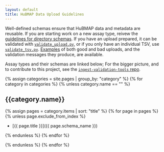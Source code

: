 ```yaml
---
layout: default
title: HuBMAP Data Upload Guidelines
---
```


Well-defined schemas ensure that HuBMAP data and metadata are reusable.
If you are starting work on a new assay type, reivew the
[guidelines for directory schemas](https://github.com/hubmapconsortium/ingest-validation-tools/blob/master/HOWTO-describe-directories.md#readme).
If you have an upload prepared, it can be validated with
[`validate_upload.py`](https://github.com/hubmapconsortium/ingest-validation-tools/blob/master/script-docs/README-validate_upload.py.md#readme),
or if you only have an individual TSV, use [`validate_tsv.py`](https://github.com/hubmapconsortium/ingest-validation-tools/blob/master/script-docs/README-validate_tsv.py.md#readme).
[Examples](https://github.com/hubmapconsortium/ingest-validation-tools/tree/master/examples#dataset-examples) of both good and bad uploads,
and the validation messages they produce, are available.

Assay types and their schemas are linked below; For the bigger picture, and to contribute to this project, see the [`ingest-validation-tools` repo](https://github.com/hubmapconsortium/ingest-validation-tools#readme).

{% assign categories = site.pages | group_by: "category" %}
{% for category in categories %}
{% unless category.name == "" %}

## {{category.name}}

{% assign pages = category.items | sort: "title" %}
{% for page in pages %}
{% unless page.exclude_from_index %}

- [{{ page.title }}]({{ page.schema_name }})

{% endunless %}
{% endfor %}

{% endunless %}
{% endfor %}
